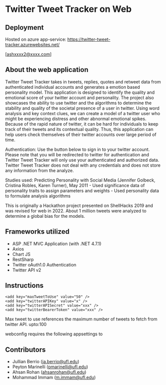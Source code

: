 # Twitter Tweet Tracker on Web

## Deployment
Hosted on azure app-service: https://twitter-tweet-tracker.azurewebsites.net/

[ashxxxx2@xxxx.com]

## About the web application

Twitter Tweet Tracker takes in tweets, replies, quotes and retweet data from authenticated individual accounts and generates a emotion based personality model. This application is designed to identify the quality and emotional score of your twitter account and personality. The project also showcases the ability to use twitter and the algorithms to determine the stability and quality of the societal presence of a user in twitter. Using word analysis and key context clues, we can create a model of a twitter user who might be experiencing distress and other abnormal emotional spikes. Because of the rapid nature of twitter, it can be hard for individuals to keep track of their tweets and its contextual quality. Thus, this application can help users check themselves of their twitter accounts over large period of time.

Authentication: Use the button below to sign in to your twitter account. Please note that you will be redirected to twitter for authentication and Twitter Tweet Tracker will only use your authenticated and authorized data. Twitter Tweet Tracker does not deal with any credentials and does not store any information from the analyze.

Studies used: Predicting Personality with Social Media (Jennifer Golbeck, Cristina Robles, Karen Turner), May 2011 - Used significance data of personality traits to assign parameters and weights - Used personality data to formulate analysis algorithms

This is originally a Hackathon project presented on ShellHacks 2019 and was revised for web in 2022. About 1 million tweets were analyzed to determine a global bias for the models.


## Frameworks utilized 

- ASP .NET MVC Application (with .NET 4.7.1)
- Axios
- Chart JS
- RestSharp
- Twitter oAuth1.0 Authentication
- Twitter API v2

## Instructions

    <add key="maxTweetToUse" value="50" />
    <add key="twitterAPIKey" value="x" />
    <add key="twitterAPISecret" value="xxx" />
    <add key="twitterBearerToken" value="xxx" />

Max tweet to use references the maximum number of tweets to fetch from twitter API. upto:100



webconfig requires the following appsettings to 

## Contributors

- Jullian Berrio (ja.berrio@ufl.edu)
- Peyton Marinelli (pmarinelli@ufl.edu)
- Ahsan Rohan (ahsanrohan@ufl.edu)
- Mohammad Immam (m.immam@ufl.edu)